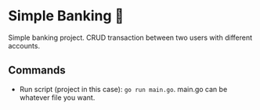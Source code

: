 # Simple Banking :bank:

Simple banking project. CRUD transaction between two users with different accounts.

## Commands

- Run script (project in this case): `go run main.go`. main.go can be whatever file you want.
